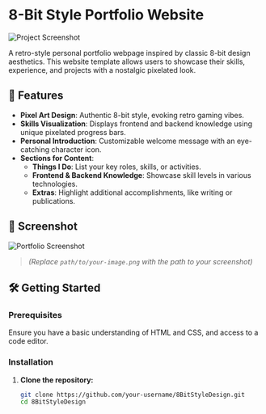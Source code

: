 # 8-Bit Style Portfolio Website

![Project Screenshot](https://i.ibb.co/R64q6tm/image.png)


A retro-style personal portfolio webpage inspired by classic 8-bit design aesthetics. This website template allows users to showcase their skills, experience, and projects with a nostalgic pixelated look.

## 🚀 Features

- **Pixel Art Design**: Authentic 8-bit style, evoking retro gaming vibes.
- **Skills Visualization**: Displays frontend and backend knowledge using unique pixelated progress bars.
- **Personal Introduction**: Customizable welcome message with an eye-catching character icon.
- **Sections for Content**:
  - **Things I Do**: List your key roles, skills, or activities.
  - **Frontend & Backend Knowledge**: Showcase skill levels in various technologies.
  - **Extras**: Highlight additional accomplishments, like writing or publications.

## 📸 Screenshot

![Portfolio Screenshot](https://i.ibb.co/R64q6tm/image.png)

> *(Replace `path/to/your-image.png` with the path to your screenshot)*

## 🛠️ Getting Started

### Prerequisites

Ensure you have a basic understanding of HTML and CSS, and access to a code editor.

### Installation

1. **Clone the repository:**
   ```bash
   git clone https://github.com/your-username/8BitStyleDesign.git
   cd 8BitStyleDesign
